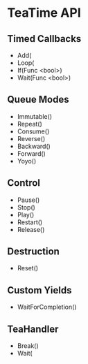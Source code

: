 # TeaTime API

## Timed Callbacks

- Add(
- Loop(
- If(Func \<bool>)
- Wait(Func \<bool>)

## Queue Modes

- Immutable()
- Repeat()
- Consume()
- Reverse()
- Backward()
- Forward()
- Yoyo()

## Control

- Pause()
- Stop()
- Play()
- Restart()
- Release()

## Destruction

- Reset()

## Custom Yields

- WaitForCompletion()

## TeaHandler

- Break()
- Wait(
